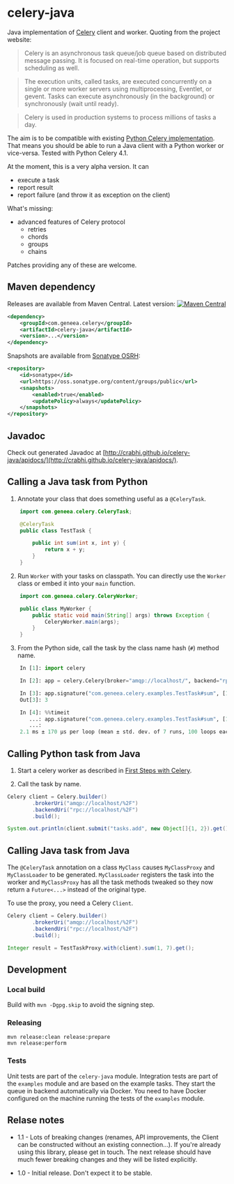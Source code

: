# celery-java
Java implementation of [Celery][celery] client and worker. Quoting from the project website:

> Celery is an asynchronous task queue/job queue based on distributed message passing. It is focused on real-time operation, but supports scheduling as well.

>  The execution units, called tasks, are executed concurrently on a single or more worker servers using multiprocessing, Eventlet, or gevent. Tasks can execute asynchronously (in the background) or synchronously (wait until ready).

>  Celery is used in production systems to process millions of tasks a day.

The aim is to be compatible with existing [Python Celery implementation][celery]. That means you should be able
to run a Java client with a Python worker or vice-versa. Tested with Python Celery 4.1.

At the moment, this is a very alpha version. It can

- execute a task
- report result
- report failure (and throw it as exception on the client)

What's missing:

- advanced features of Celery protocol
    - retries
    - chords
    - groups
    - chains

Patches providing any of these are welcome.

## Maven dependency

Releases are available from Maven Central. Latest version: [![Maven
Central](https://maven-badges.herokuapp.com/maven-central/com.geneea.celery/celery-java/badge.svg)](http://search.maven.org/#search%7Cga%7C1%7Cg%3A%22com.geneea.celery%22%20AND%20a%3A%22celery-java%22)

```xml
<dependency>
    <groupId>com.geneea.celery</groupId>
    <artifactId>celery-java</artifactId>
    <version>...</version>
</dependency>
```

Snapshots are available from [Sonatype OSRH](https://oss.sonatype.org/content/groups/public):

```xml
<repository>
    <id>sonatype</id>
    <url>https://oss.sonatype.org/content/groups/public</url>
    <snapshots>
        <enabled>true</enabled>
        <updatePolicy>always</updatePolicy>
    </snapshots>
</repository>
```

## Javadoc

Check out generated Javadoc at [http://crabhi.github.io/celery-java/apidocs/](http://crabhi.github.io/celery-java/apidocs/).

## Calling a Java task from Python

1. Annotate your class that does something useful as a `@CeleryTask`.

```java
    import com.geneea.celery.CeleryTask;

    @CeleryTask
    public class TestTask {

        public int sum(int x, int y) {
            return x + y;
        }
    }
```

2. Run `Worker` with your tasks on classpath. You can directly use the `Worker` class or embed it into your `main`
function.

```java
    import com.geneea.celery.CeleryWorker;

    public class MyWorker {
        public static void main(String[] args) throws Exception {
            CeleryWorker.main(args);
        }
    }
```

3. From the Python side, call the task by the class name hash (`#`) method name.

```python
    In [1]: import celery

    In [2]: app = celery.Celery(broker="amqp://localhost/", backend="rpc://localhost")

    In [3]: app.signature("com.geneea.celery.examples.TestTask#sum", [1, 2]).delay().get()
    Out[3]: 3

    In [4]: %%timeit
       ...: app.signature("com.geneea.celery.examples.TestTask#sum", [1, 2]).delay().get()
       ...:
    2.1 ms ± 170 µs per loop (mean ± std. dev. of 7 runs, 100 loops each)
```

## Calling Python task from Java

1. Start a celery worker as described in [First Steps with Celery][celery-py-start].

2. Call the task by name.

```java
Celery client = Celery.builder()
        .brokerUri("amqp://localhost/%2F")
        .backendUri("rpc://localhost/%2F")
        .build();

System.out.println(client.submit("tasks.add", new Object[]{1, 2}).get());
```

## Calling Java task from Java

The `@CeleryTask` annotation on a class `MyClass` causes `MyClassProxy` and `MyClassLoader` to be generated.
`MyClassLoader` registers the task into the worker and `MyClassProxy` has all the task methods tweaked so they
now return a `Future<...>` instead of the original type.

To use the proxy, you need a Celery `Client`.

```java
Celery client = Celery.builder()
        .brokerUri("amqp://localhost/%2F")
        .backendUri("rpc://localhost/%2F")
        .build();

Integer result = TestTaskProxy.with(client).sum(1, 7).get();
```

## Development

### Local build

Build with `mvn -Dgpg.skip` to avoid the signing step.

### Releasing

    mvn release:clean release:prepare
    mvn release:perform

### Tests

Unit tests are part of the `celery-java` module. Integration tests are part of the `examples` module and are
based on the example tasks.
They start the queue in backend automatically via Docker. You need to have Docker configured on the machine running
the tests of the `examples` module.

## Relase notes

* 1.1 - Lots of breaking changes (renames, API improvements, the Client can be constructed
  without an existing connection...). If you're already using this library, please get in
  touch. The next release should have much fewer breaking changes and they will be listed
  explicitly.

* 1.0 - Initial release. Don't expect it to be stable.


[celery-py-start]: http://docs.celeryproject.org/en/latest/getting-started/first-steps-with-celery.html
[celery]: http://www.celeryproject.org/
